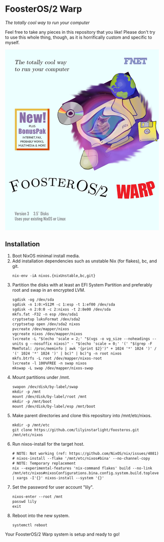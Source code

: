 # FoosterOS/2 Warp

_The totally cool way to run your computer_

Feel free to take any pieces in this repository that you like! Please don't try to use this whole thing, though, as it is horrifically custom and specific to myself.


![FoosterOS/2 Warp Box Art](artwork/boxart.png)


## Installation

1. Boot NixOS minimal install media.
2. Add installation dependencies such as unstable Nix (for flakes), bc, and git.
    ```
    nix-env -iA nixos.{nixUnstable,bc,git}
    ```
3. Partition the disks with at least an EFI System Partition and preferably root and swap in an encrypted LVM.
    ```
    sgdisk -og /dev/sda
    sgdisk -n 1:0:+512M -c 1:esp -t 1:ef00 /dev/sda
    sgdisk -n 2:0:0 -c 2:nixos -t 2:8e00 /dev/sda
    mkfs.fat -F32 -n esp /dev/sda1
    cryptsetup luksFormat /dev/sda2
    cryptsetup open /dev/sda2 nixos
    pvcreate /dev/mapper/nixos
    vgcreate nixos /dev/mapper/nixos
    lvcreate -L "$(echo 'scale = 2;' "$(vgs -o vg_size --noheadings --units g --nosuffix nixos)" - "$(echo 'scale = 0;' '(' "$(grep -F MemTotal: /proc/meminfo | awk '{print $2}')" + 1024 '*' 1024 ')' / '(' 1024 '*' 1024 ')' | bc)" | bc)"g -n root nixos
    mkfs.btrfs -L root /dev/mapper/nixos-root
    lvcreate -l 100%FREE -n swap nixos
    mkswap -L swap /dev/mapper/nixos-swap
    ```
4. Mount partitions under /mnt.
    ```
    swapon /dev/disk/by-label/swap
    mkdir -p /mnt
    mount /dev/disk/by-label/root /mnt
    mkdir -p /mnt/boot
    mount /dev/disk/by-label/esp /mnt/boot
    ```
5. Make parent directories and clone this repository into /mnt/etc/nixos.
    ```
    mkdir -p /mnt/etc
    git clone https://github.com/lilyinstarlight/foosteros.git /mnt/etc/nixos
    ```
6. Run nixos-install for the target host.
    ```
    # NOTE: Not working (ref: https://github.com/NixOS/nix/issues/4081)
    # nixos-install --flake '/mnt/etc/nixos#bina' --no-channel-copy
    # NOTE: Temporary replacement
    nix --experimental-features 'nix-command flakes' build --no-link /mnt/etc/nixos#nixosConfigurations.bina.config.system.build.toplevel | xargs -I'{}' nixos-install --system '{}'
    ```
7. Set the password for user account "lily".
    ```
    nixos-enter --root /mnt
    passwd lily
    exit
    ```
8. Reboot into the new system.
    ```
    systemctl reboot
    ```

Your FoosterOS/2 Warp system is setup and ready to go!
